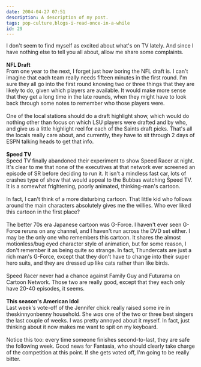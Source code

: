 ```yaml
---
date: 2004-04-27 07:51
description: A description of my post.
tags: pop-culture,blogs-i-read-once-in-a-while
id: 29
---
```

I don't seem to find myself as excited about what's on TV lately.  And since I have nothing else to tell you all about, allow me share some complaints.<br />
<br />
<b>NFL Draft</b><br />
From one year to the next, I forget just how boring the NFL draft is.  I can't imagine that each team really needs fifteen minutes in the first round.  I'm sure they all go into the first round knowing two or three things that they are likely to do, given which players are available.  It would make more sense that they get a long time in the late rounds, when they might have to look back through some notes to remember who those players were.<br />
<br />
One of the local stations should do a draft highlight show, which would do nothing other than focus on which LSU players were drafted and by who, and give us a little highlight reel for each of the Saints draft picks.  That's all the locals really care about, and currently, they have to sit through 2 days of ESPN talking heads to get that info.<br />
<br />
<b>Speed TV</b><br />
Speed TV finally abandoned their experiment to show Speed Racer at night.  <br />
It's clear to me that none of the executives at that network ever screened an episode of SR before deciding to run it.  It isn't a mindless fast car, lots of crashes type of show that would appeal to the Bubbas watching Speed TV.  It is a somewhat frightening, poorly animated, thinking-man's cartoon.<br />
<br />
In fact, I can't think of a more disturbing cartoon.  That little kid who follows around the main characters absolutely gives me the willies.  Who ever liked this cartoon in the first place?<br />
<br />
The better 70s era Japanese cartoon was G-Force.  I haven't ever seen G-Force reruns on any channel, and I haven't run across the DVD set either.  I may be the only one who remembers this cartoon.  It shares the almost motionless/bug eyed character style of animation, but for some reason, I don't remember it as being quite so strange.  In fact, Thundercats are just a rich man's G-Force, except that they don't have to change into their super hero suits, and they are dressed up like cats rather than like birds.<br />
<br />
Speed Racer never had a chance against Family Guy and Futurama on Cartoon Network.  Those two are really good, except that they each only have 20-40 episodes, it seems.<br />
<br />
<b>This season's American Idol</b><br />
Last week's vote-off of the Jennifer chick really raised some ire in theskinnyonbenny household.  She <i>was</i> one of the two or three best singers the last couple of weeks.  I was pretty annoyed about it myself.  In fact, just thinking about it now makes me want to spit on my keyboard.<br />
<br />
Notice this too:  every time someone finishes second-to-last, they are safe the following week.  Good news for Fantasia, who should clearly take charge of the competition at this point.  If she gets voted off, I'm going to be really bitter.<br />

